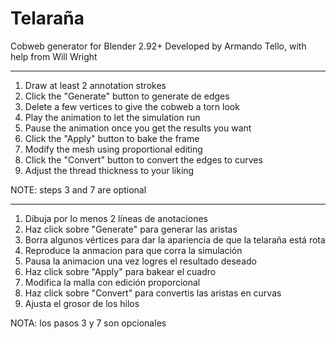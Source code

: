 # Telaraña

Cobweb generator for Blender 2.92+
Developed by Armando Tello, with help from Will Wright

------------------------------------------------------------------------------
1. Draw at least 2 annotation strokes
2. Click the "Generate" button to generate de edges
3. Delete a few vertices to give the cobweb a torn look
4. Play the animation to let the simulation run
5. Pause the animation once you get the results you want
6. Click the "Apply" button to bake the frame
7. Modify the mesh using proportional editing
8. Click the "Convert" button to convert the edges to curves
9. Adjust the thread thickness to your liking

NOTE: steps 3 and 7 are optional

------------------------------------------------------------------------------
1. Dibuja por lo menos 2 líneas de anotaciones
2. Haz click sobre "Generate" para generar las aristas
3. Borra algunos vértices para dar la apariencia de que la telaraña está rota
4. Reproduce la anmacion para que corra la simulación
5. Pausa la animacion una vez logres el resultado deseado
6. Haz click sobre "Apply" para bakear el cuadro
7. Modifica la malla con edición proporcional
8. Haz click sobre "Convert" para convertis las aristas en curvas
9. Ajusta el grosor de los hilos

NOTA: los pasos 3 y 7 son opcionales

